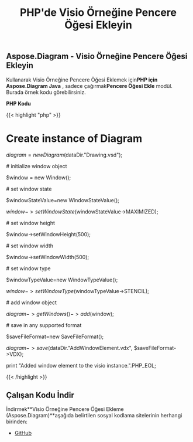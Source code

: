 ﻿---
title: PHP'de Visio Örneğine Pencere Öğesi Ekleyin
type: docs
weight: 20
url: /tr/java/add-window-element-to-the-visio-instance-in-php/
---
## **Aspose.Diagram - Visio Örneğine Pencere Öğesi Ekleyin**
 Kullanarak Visio Örneğine Pencere Öğesi Eklemek için**PHP için Aspose.Diagram Java** , sadece çağırmak**Pencere Öğesi Ekle** modül. Burada örnek kodu görebilirsiniz.

**PHP Kodu**

{{< highlight "php" >}}

 # Create instance of Diagram

$diagram = new Diagram($dataDir."Drawing.vsd");

\# initialize window object

$window = new Window();

\# set window state

$windowStateValue=new WindowStateValue();

$window->setWindowState($windowStateValue->MAXIMIZED);

\# set window height

$window->setWindowHeight(500);

\# set window width

$window->setWindowWidth(500);

\# set window type

$windowTypeValue=new WindowTypeValue();

$window->setWindowType($windowTypeValue->STENCIL);

\# add window object

$diagram->getWindows()->add($window);

\# save in any supported format

$saveFileFormat=new SaveFileFormat();

$diagram->save($dataDir."AddWindowElement.vdx", $saveFileFormat->VDX);

print "Added window element to the visio instance.".PHP_EOL;

{{< /highlight >}}
## **Çalışan Kodu İndir**
 İndirmek**Visio Örneğine Pencere Öğesi Ekleme (Aspose.Diagram)**aşağıda belirtilen sosyal kodlama sitelerinin herhangi birinden:

- [GitHub](https://github.com/asposediagram/Aspose.Diagram-for-Java/blob/master/Plugins/Aspose_Diagram_Java_for_PHP/src/aspose/diagram/WorkingwithWindowElements/AddWindowElement.php)
